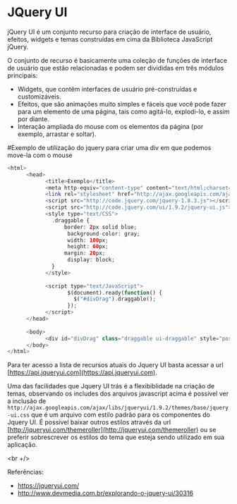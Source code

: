 # JQuery UI

jQuery UI é um conjunto recurso para criação de interface de usuário, efeitos, 
widgets e temas construídas em cima da Biblioteca JavaScript jQuery.

O conjunto de recurso é basicamente uma coleção de funções de interface de usuário 
que estão relacionadas e podem ser divididas em três módulos principais:

* Widgets, que contêm interfaces de usuário pré-construídas e customizáveis​​.
* Efeitos, que são animações muito simples e fáceis que você pode fazer para um elemento 
de uma página, tais como agitá-lo, explodi-lo, e assim por diante.
* Interação ampliada do mouse com os elementos da página (por exemplo, arrastar e soltar).

#Exemplo de utilização do jquery para criar uma div em que podemos move-la com o mouse

```php
<html>
      <head>
            <title>Exemplo</title>
            <meta http-equiv="content-type" content="text/html;charset=utf-8" />
            <link rel="stylesheet" href="http://ajax.googleapis.com/ajax/libs/jqueryui/1.9.2/themes/base/jquery-ui.css" />
            <script src="http://code.jquery.com/jquery-1.8.3.js"></script>
            <script src="http://code.jquery.com/ui/1.9.2/jquery-ui.js"></script>
            <style type="text/CSS">
              .draggable { 
                  border: 2px solid blue;
                   background-color: gray;
                   width: 100px; 
                   height: 60px;
                  margin: 20px; 
                   display: block;
              }
            </style>
            
            <script type="text/JavaScript">
                   $(document).ready(function() {
                     $("#divDrag").draggable();
                   });
            </script>
      </head>
      
      <body>
            <div id="divDrag" class="draggable ui-draggable" style="position: relative;"></div>
      </body>
</html>
```

Para ter acesso a lista de recursos atuais do Jquery UI basta acessar a url 
[https://api.jqueryui.com](https://api.jqueryui.com).

Uma das facilidades que Jquery UI trás é a flexibiblidade na criação de temas, 
observando os includes dos arquivos javascript acima é possível ver a inclusão de 
```http://ajax.googleapis.com/ajax/libs/jqueryui/1.9.2/themes/base/jquery-ui.css``` que é um
arquivo com estilo padrão para os componentes do Jquery UI. É possível baixar outros estilos através da url 
[http://jqueryui.com/themeroller](http://jqueryui.com/themeroller) ou se preferir sobrescrever os estilos do 
tema que esteja sendo utilizado em sua aplicação. 

<br +/>

Referências:

* https://jqueryui.com/
* http://www.devmedia.com.br/explorando-o-jquery-ui/30316
